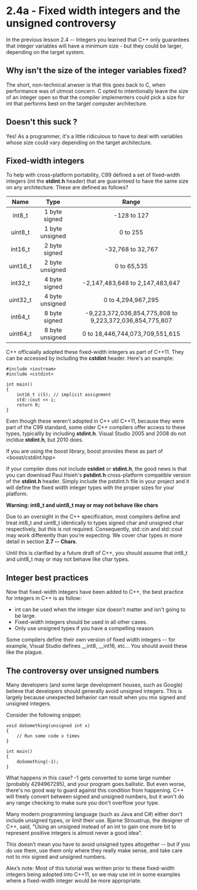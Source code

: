 # 2.4a - Fixed width integers and the unsigned controversy

In the previous lesson 2.4 -- Integers you learned that C++ only guarantees that integer variables will have a minimum size - but they could be larger, depending on the target system.

## Why isn't the size of the integer variables fixed?

The short, non-technical anwser is that this goes back to C, when performance was of utmost concern. C opted to intentionally leave the size of an integer open so that the compiler implementers could pick a size for int that performs best on the target computer architecture.

## Doesn't this suck ?

Yes! As a programmer, it's a little ridiculous to have to deal with variables whose size could vary depending on the target architecture.

## Fixed-width integers

To help with cross-platform portability, C99 defined a set of fixed-width integers (int the **stdint.h** header) that are guaranteed to have the same size on any architecture. These are defined as follows?

| **Name** |	**Type** | **Range** |
|:-:|:-:|:-:|
| int8_t	| 1 byte signed	| -128 to 127 |
| uint8_t	| 1 byte unsigned	| 0 to 255 |
| int16_t	| 2 byte signed	| -32,768 to 32,767 |
| uint16_t	| 2 byte unsigned	| 0 to 65,535 |
| int32_t	| 4 byte signed	| -2,147,483,648 to 2,147,483,647 |
| uint32_t	| 4 byte unsigned	| 0 to 4,294,967,295 |
| int64_t	| 8 byte signed	| -9,223,372,036,854,775,808 to 9,223,372,036,854,775,807 |
| uint64_t	| 8 byte unsigned	| 0 to 18,446,744,073,709,551,615 |

C++ officaially adopted these fixed-width integers as part of C++11. They can be accessed by including the **cstdint** header. Here's an example:

```
#include <iostream>
#include <cstdint>

int main()
{
    int16_t i(5); // implicit assignment
    std::cout << i;
    return 0;
}
```

Even though these weren't adopted in C++ util C++11, because they were part of the C99 standard, some older C++ compilers offer access to these types, typicallly by including **stdint.h**. Visual Studio 2005 and 2008 do not incldue **stdint.h**, but 2010 does.

If you are using the boost library, boost provides these as part of <boost/cstdint.hpp>

If your compiler does not include **cstdint** or **stdint.h**, the good news is that you can download Paul Hsieh's **pstdint.h** cross-platform compatible version of the **stdint.h** header. Simply include the pstdint.h file in your project and it will define the fixed width integer types with the proper sizes for your platform.

**Warning: int8_t and uint8_t may or may not behave like chars**

Due to an oversight in the C++ specification, most compilers define and treat int8_t and uint8_t identically to types signed char and unsigned char respectively, but this is not required. Consequently, std::cin and std::cout may work differently than you’re expecting. We cover char types in more detail in section **2.7 -- Chars**.

Until this is clarified by a future draft of C++, you should assume that int8_t and uint8_t may or may not behave like char types.

## Integer best practices

Now that fixed-width integers have been added to C++, the best practice for integers in C++ is as follow:

  - int can be used when the integer size doesn't matter and isn't going to be large.
  - Fixed-width integers should be used in all other cases.
  - Only use unsigned types if you have a compelling reason.

Some compilers define their own version of fixed width integers -- for example, Visual Studio defines __int8, __int16, etc… You should avoid these like the plague.

## The controversy over unsigned numbers

Many developers (and some large development houses, such as Google) believe that developers should generally avoid unsigned integers. This is largely because unexpected behavior can result when you mix signed and unsigned integers.

Consider the following snippet:

```
void doSomething(unsigned int x)
{
    // Run some code x times
}

int main()
{
    doSomething(-1);
}
```

What happens in this case? -1 gets converted to some large number (probably 4294967295), and your program goes ballistic. But even worse, there's no good way to guard against this condition from happening. C++ will freely convert between signed and unsigned numbers, but it won't do any range checking to make sure you don't overflow your type.

Many modern programming language (such as Java and C#) either don't include unsigned types, or limit their use. Bjarne Stroustrup, the designer of C++, said, "Using an unsigned instead of an int to gain one more bit to represent positive integers is almost never a good idea".

This doesn’t mean you have to avoid unsigned types altogether -- but if you do use them, use them only where they really make sense, and take care not to mix signed and unsigned numbers.

Alex’s note: Most of this tutorial was written prior to these fixed-width integers being adopted into C++11, so we may use int in some examples where a fixed-width integer would be more appropriate.
